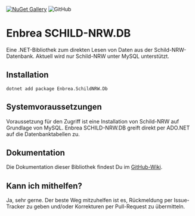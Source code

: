 [![NuGet Gallery](https://img.shields.io/badge/NuGet%20Gallery-enbrea.schildnrw.db-blue.svg)](https://www.nuget.org/packages/Enbrea.SchildNRW.Db/)
![GitHub](https://img.shields.io/github/license/enbrea/enbrea.schildnrw.db)

# Enbrea SCHILD-NRW.DB

Eine .NET-Bibliothek zum direkten Lesen von Daten aus der Schild-NRW-Datenbank. Aktuell wird nur Schild-NRW unter MySQL unterstützt.

## Installation

```
dotnet add package Enbrea.SchildNRW.Db
```

## Systemvoraussetzungen

Voraussetzung für den Zugriff ist eine Installation von Schild-NRW auf Grundlage von MySQL. Enbrea SCHILD-NRW.DB greift direkt per ADO.NET auf die Datenbanktabellen zu. 

## Dokumentation

Die Dokumentation dieser Bibliothek findest Du im [GitHub-Wiki](https://github.com/enbrea/enbrea.schildnrw.db/wiki).

## Kann ich mithelfen?

Ja, sehr gerne. Der beste Weg mitzuhelfen ist es, Rückmeldung per Issue-Tracker zu geben und/oder Korrekturen per Pull-Request zu übermitteln.
